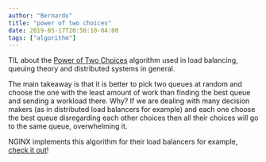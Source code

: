 ```yaml
---
author: "Bernardo"
title: "power of two choices"
date: 2019-05-17T20:50:10-04:00
tags: ["algorithm"]
---
```


TIL about the [Power of Two Choices](https://www.eecs.harvard.edu/~michaelm/postscripts/tpds2001.pdf)
algorithm used in load balancing, queuing theory and distributed systems in
general.

The main takeaway is that it is better to pick two queues at random and
choose the one with the least amount of work than finding the best queue
and sending a workload there. Why? If we are dealing with many decision makers
(as in distributed load balancers for example) and each one choose the best
queue disregarding each other choices then all their choices will go to the
same queue, overwhelming it.

NGINX implements this algorithm for their load balancers for example, [check it
out](https://www.nginx.com/blog/nginx-power-of-two-choices-load-balancing-algorithm/)!
